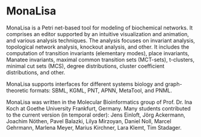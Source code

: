 # MonaLisa

MonaLisa is a Petri net-based tool for modeling of biochemical networks. It comprises an editor supported by an intuitive visualization and animation, and various analysis techniques. The analysis focuses on invariant analysis, topological network analysis, knockout analysis, and other. It includes the computation of transition invariants (elementary modes), place invariants, Manatee invariants, maximal common transition sets (MCT-sets), t-clusters, minimal cut sets (MCS), degree distributions, cluster coefficient distributions, and other.

MonaLisa supports interfaces for different systems biology and graph-theoretic formats: SBML, KGML, PNT, APNN, MetaTool, and PNML.

MonaLisa was written in the Molecular Bioinformatics group of Prof. Dr. Ina Koch at Goethe University Frankfurt, Germany. Many students contributed to the current version (in temporal order): Jens Einloft, Jörg Ackermann, Joachim Nöthen, Pavel Balazki, Lilya Mirzoyan, Daniel Noll, Marcel Gehrmann, Marlena Meyer, Marius Kirchner, Lara Klemt, Tim Stadager.

